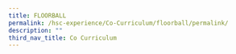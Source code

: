```yaml
---
title: FLOORBALL
permalink: /hsc-experience/Co-Curriculum/floorball/permalink/
description: ""
third_nav_title: Co Curriculum
---
```

